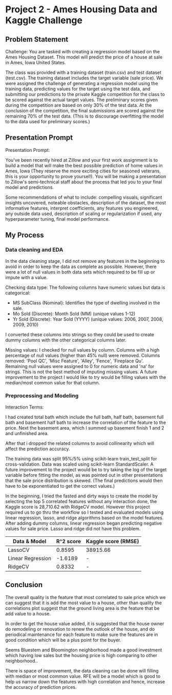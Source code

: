 # Project 2 - Ames Housing Data and Kaggle Challenge



## Problem Statement



Challenge: You are tasked with creating a regression model based on the Ames Housing Dataset. This model will predict the price of a house at sale in Ames, Iowa United States.



The class was provided with a training dataset (train.csv) and test dataset (test.csv). The training dataset includes the target variable (sale price). We were assigned the challenge of generating a regression model using the training data, predicting values for the target using the test data, and submitting our predictions to the private Kaggle competition for the class to be scored against the actual target values. The preliminary scores given during the competition are based on only 30% of the test data. At the conclusion of the competition, the final submissions are scored against the remaining 70% of the test data. (This is to discourage overfitting the model to the data used for preliminary scores.)



## Presentation Prompt



Presentation Prompt:

You've been recently hired at Zillow and your first work assignment is to build a model that will make the best possible prediction of home values in Ames, Iowa (They reserve the more exciting cities for seasoned veterans, this is your opportunity to prove yoursel!). You will be making a presentation to Zillow's semi-technical staff about the process that led you to your final model and predictions.



Some recommendations of what to include: compelling visuals, significant insights uncovered, noteable obstacles, description of the dataset, the most informative features, interpret coefficients, any features you engineered, any outside data used, description of scaling or regularization if used, any hyperparameter tuning, final model performance.



## My Process



### Data cleaning and EDA

In the data cleaning stage, I did not remove any features in the beginning to avoid in order to keep the data as complete as possible. However, there were a lot of null values in both data sets which required to be fill up or impute with a value.

Checking data type: The following columns have numeric values but data is categorical:



- MS SubClass (Nominal): Identifies the type of dwelling involved in the sale.
- Mo Sold (Discrete): Month Sold (MM) (unique values 1-12)
- Yr Sold (Discrete): Year Sold (YYYY) (unique values: 2006, 2007, 2008, 2009, 2010)



I converted these columns into strings so they could be used to create dummy columns with the other categorical columns later.



Missing values: I checked for null values by column. Columns with a high percentage of null values (higher than 45% null) were removed. Columns removed: 'Pool QC', 'Misc Feature', 'Alley', 'Fence', 'Fireplace Qu'. Remaining null values were assigned to 0 for numeric data and 'na' for strings. This is not the best method of imputing missing values. A future improvement to the project I would like to try would be filling values with the median/most common value for that column.



### Preprocessing and Modeling



Interaction Terms: 

I had created total bath which include the full bath, half bath, basement full bath and basement half bath to increase the correlation of the feature to the price. Next the basement area, which I summed up basement finish 1 and 2 and unfinished area.



After that i dropped the related columns to avoid collinearity which will affect the prediction accuracy. 



The training data was split 95%/5% using scikit-learn train_test_split for cross-validation. Data was scaled using scikit-learn StandardScaler. A future improvement to the project would be to try taking the log of the target variable before fitting the model, as was pointed out in other presentations that the sale price distribution is skewed. (The final predictions would then have to be exponentiated to get the correct values.)



In the beginning, I tried the fasted and dirty ways to create the model by selecting the top 5 correlated features without any interaction done, the Kaggle score is 28,710.62 with RidgeCV model. However this project required us to go thru the workflow so I tested and evaluated models using linear regression, lasso, and ridge algorithms based on the model features. After adding dummy columns, linear regression began predicting negative values for sale price. Lasso and ridge did not have this problem.



| Data & Model      | R^2 score | Kaggle score (RMSE) |
| ----------------- | --------- | ------------------- |
| LassoCV           | 0.8595    | 38915.66            |
| Linear Regression | -1.6189   | -                   |
| RidgeCV           | 0.8332    | -                   |



## Conclusion

The overall quality is the feature that most correlated to sale price which we can suggest that it is add the most value to a house, other than quality the correlations plot suggest that the ground living area is the feature that be add value to a house.

In order to get the house value added, it is suggested that the house owner do remodeling or renovation to renew the outlook of the house, and do periodical maintenance for each feature to make sure the features are in good condition which will be a plus point for the buyer.

Seems Bluestem and Bloomington neighborhood made a good investment which having low sales but the housing price is high comparing to other neighborhood..

There is space of improvement, the data cleaning can be done will filling with median or most common value. RFE will be a model which is good to help us narrow down the features with high correlation and hence, increase the accuracy of prediction prices.
